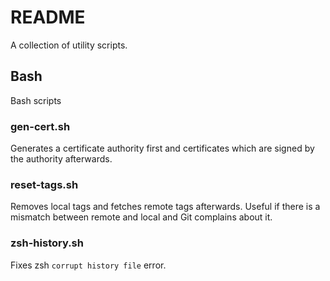 # README

A collection of utility scripts.

## Bash

Bash scripts

### gen-cert.sh

Generates a certificate authority first and certificates which are signed by the authority afterwards.

### reset-tags.sh

Removes local tags and fetches remote tags afterwards. Useful if there is a mismatch between remote and local and Git complains about it.

### zsh-history.sh

Fixes zsh `corrupt history file` error.